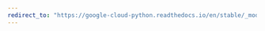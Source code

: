 ```yaml
---
redirect_to: "https://google-cloud-python.readthedocs.io/en/stable/_modules/google/cloud/vision_helpers/decorators.html"
---
```

